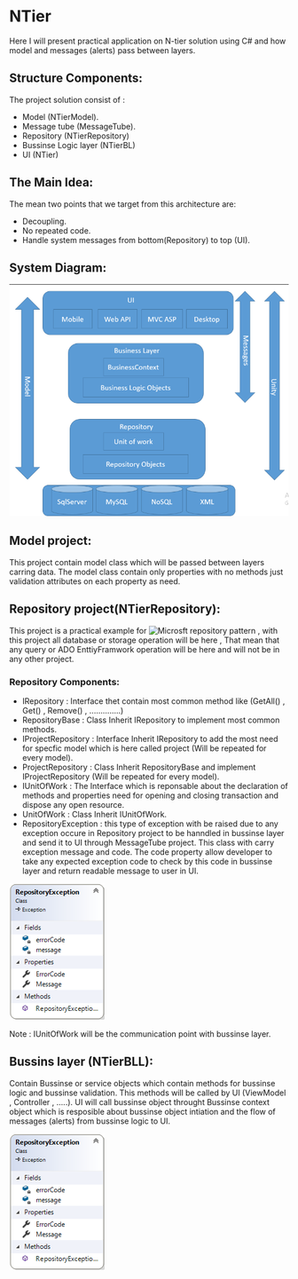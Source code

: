 # NTier
Here I will present practical application on N-tier solution using C# and how model and messages (alerts) pass between layers.
## Structure Components:
The project solution consist of :
 - Model (NTierModel).
 - Message tube (MessageTube).
 - Repository (NTierRepository)
 - Bussinse Logic layer (NTierBL)
 - UI (NTier)
 
## The Main Idea:
The mean two points that we target from this architecture are:
  - Decoupling.
  - No repeated code.
  - Handle system messages from bottom(Repository) to top (UI).
  
## System Diagram:
![Diagram](https://github.com/khaledfmohamed/NTier/blob/master/NTier.png?raw=true)

## Model project:
 This project contain model class which will be passed between layers carring data.
The model class contain only properties with no methods just validation attributes on each property as need.
## Repository project(NTierRepository):
 This project is a practical example for ![Microsft repository pattern](https://msdn.microsoft.com/en-us/library/ff649690.aspx) , with this project all database or storage operation will be here , That mean that any query or ADO EnttiyFramwork operation will be here and will not be in any other project.
 ### Repository Components:
  - IRepository : Interface thet contain most common method like (GetAll() , Get() , Remove() , ..............)
  - RepositoryBase : Class Inherit IRepository to implement most common methods.
  - IProjectRepository : Interface Inherit IRepository to add the most need for specfic model which is here called project (Will be                                repeated for every model).
  - ProjectRepository : Class Inherit RepositoryBase and implement IProjectRepository (Will be repeated for every model).
  - IUnitOfWork : The Interface which is reponsable about the declaration of methods and properties need for opening and closing                           transaction and dispose any open resource.  
  - UnitOfWork : Class Inherit IUnitOfWork.
  - RepositoryException : this type of exception with be raised due to any exception occure in Repository project to be hanndled in         bussinse layer and send it to UI through MessageTube project.
    This class with carry exception message and code.
    The code property allow developer to take any expected exception code to check by this code in bussinse layer and return readable       message to user in UI.
   
   
   ![Diagram](https://github.com/khaledfmohamed/NTier/blob/master/ReprositoryException.png?raw=true)

Note : IUnitOfWork will be the communication point with bussinse layer.
## Bussins layer (NTierBLL):
Contain Bussinse or service objects which contain methods for bussinse logic and bussinse validation.
This methods will be called by UI (ViewModel , Controller , .....).
UI will call bussinse object throught Bussinse context object which is resposible about bussinse object intiation and the flow of messages (alerts) from bussinse logic to UI.

![Diagram](https://github.com/khaledfmohamed/NTier/blob/master/ReprositoryException.png?raw=true)

 
 
 
 
